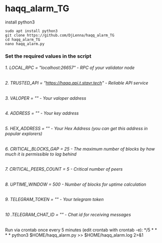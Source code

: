 # haqq_alarm_TG

install  python3
```
sudo apt install python3
git clone https://github.com/DjLenna/haqq_alarm_TG
cd haqq_alarm_TG
nano haqq_alarm.py
```
### Set the required values in the script

###### 1. LOCAL_RPC = "localhost:26657" - RPC of your validator node
###### 2. TRUSTED_API = "https://haqq.api.t.stavr.tech" - Reliable API service
###### 3. VALOPER = "" - Your valoper address
###### 4. ADDRESS = "" - Your key address
###### 5. HEX_ADDRESS = "" - Your Hex Address (you can get this address in popular explorers)
###### 6. CRITICAL_BLOCKS_GAP = 25 - The maximum number of blocks by how much it is permissible to lag behind
###### 7. CRITICAL_PEERS_COUNT = 5 - Critical number of peers
###### 8. UPTIME_WINDOW = 500 - Number of blocks for uptime calculation
###### 9. TELEGRAM_TOKEN = "" - Your telegram token
###### 10 .TELEGRAM_CHAT_ID = "" - Chat id for receiving messages


Run via crontab once every 5 minutes (edit crontab with crontab -e):
*/5  * * * * python3 $HOME/haqq_alarm.py >> $HOME/haqq_alarm.log 2>&1
